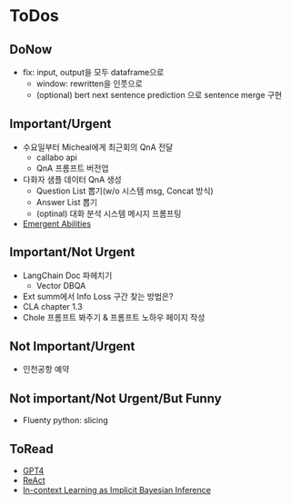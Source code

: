 # ToDos

## DoNow
- fix: input, output을 모두 dataframe으로
    - window: rewritten을 인풋으로
    - (optional) bert next sentence prediction 으로 sentence merge 구현 
    
## Important/Urgent
- 수요일부터 Micheal에게 최근회의 QnA 전달
    - callabo api
    - QnA 프롬프트 버전업 
- 다화자 샘플 데이터 QnA 생성 
    - Question List 뽑기(w/o 시스템 msg, Concat 방식)
    - Answer List 뽑기
    - (optinal) 대화 분석 시스템 메시지 프롬프팅
- [Emergent Abilities](https://arxiv.org/pdf/2206.07682.pdf) 

## Important/Not Urgent
- LangChain Doc 파헤치기
    - Vector DBQA  
- Ext summ에서 Info Loss 구간 찾는 방법은?
- CLA chapter 1.3
- Chole 프롬프트 봐주기 & 프롬프트 노하우 페이지 작성 

## Not Important/Urgent
- 인천공항 예약

## Not important/Not Urgent/But Funny
- Fluenty python: slicing

## ToRead
- [GPT4](https://arxiv.org/pdf/2303.08774.pdf)
- [ReAct](https://arxiv.org/pdf/2210.03629.pdf)
- [In-context Learning as Implicit Bayesian Inference](https://arxiv.org/pdf/2111.02080.pdf) 

